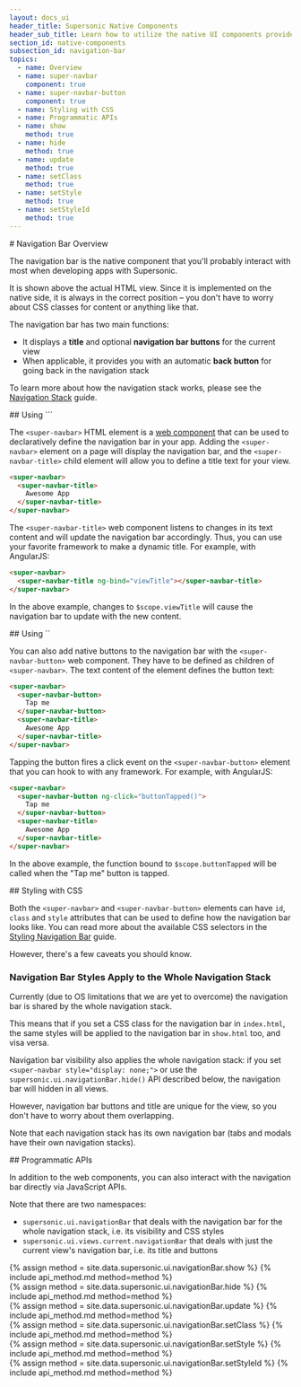 ```yaml
---
layout: docs_ui
header_title: Supersonic Native Components
header_sub_title: Learn how to utilize the native UI components provided by Supersonic to their fullest.
section_id: native-components
subsection_id: navigation-bar
topics:
  - name: Overview
  - name: super-navbar
    component: true
  - name: super-navbar-button
    component: true
  - name: Styling with CSS
  - name: Programmatic APIs
  - name: show
    method: true
  - name: hide
    method: true
  - name: update
    method: true
  - name: setClass
    method: true
  - name: setStyle
    method: true
  - name: setStyleId
    method: true
---
```


<section class="docs-section" id="overview">
# Navigation Bar Overview

The navigation bar is the native component that you'll probably interact with most when developing apps with Supersonic.

It is shown above the actual HTML view. Since it is implemented on the native side, it is always in the correct position – you don't have to worry about CSS classes for content or anything like that.

The navigation bar has two main functions:

  - It displays a **title** and optional **navigation bar buttons** for the current view
  - When applicable, it provides you with an automatic **back button** for going back in the navigation stack

To learn more about how the navigation stack works, please see the [Navigation Stack](/ui-and-navigation/navigation/navigation-stack) guide.
</section>

<section class="docs-section" id="super-navbar">
## Using `<super-navbar>``

The `<super-navbar>` HTML element is a [web component](/overview/web-components/) that can be used to declaratively define the navigation bar in your app. Adding the `<super-navbar>` element on a page will display the navigation bar, and the `<super-navbar-title>` child element will allow you to define a title text for your view.

```html
<super-navbar>
  <super-navbar-title>
    Awesome App
  </super-navbar-title>
</super-navbar>
```

The `<super-navbar-title>` web component listens to changes in its text content and will update the navigation bar accordingly. Thus, you can use your favorite framework to make a dynamic title. For example, with AngularJS:

```html
<super-navbar>
  <super-navbar-title ng-bind="viewTitle"></super-navbar-title>
</super-navbar>
```

In the above example, changes to `$scope.viewTitle` will cause the navigation bar to update with the new content.
</section>

<section class="docs-section" id="super-navbar-button">
## Using `<super-navbar-button>`

You can also add native buttons to the navigation bar with the `<super-navbar-button>` web component. They have to be defined as children of `<super-navbar>`. The text content of the element defines the button text:

```html
<super-navbar>
  <super-navbar-button>
    Tap me
  </super-navbar-button>
  <super-navbar-title>
    Awesome App
  </super-navbar-title>
</super-navbar>
```

Tapping the button fires a click event on the `<super-navbar-button>` element that you can hook to with any framework. For example, with AngularJS:

```html
<super-navbar>
  <super-navbar-button ng-click="buttonTapped()">
    Tap me
  </super-navbar-button>
  <super-navbar-title>
    Awesome App
  </super-navbar-title>
</super-navbar>
```

In the above example, the function bound to `$scope.buttonTapped` will be called when the "Tap me" button is tapped.
</section>

<section class="docs-section" id="styling-with-css">
## Styling with CSS

Both the `<super-navbar>` and `<super-navbar-button>` elements can have `id`, `class` and `style` attributes that can be used to define how the navigation bar looks like. You can read more about the available CSS selectors in the [Styling Navigation Bar](/ui-and-navigation/styling-native-components/navigation-bar) guide.

However, there's a few caveats you should know.

### Navigation Bar Styles Apply to the Whole Navigation Stack

Currently (due to OS limitations that we are yet to overcome) the navigation bar is shared by the whole navigation stack.

This means that if you set a CSS class for the navigation bar in `index.html`, the same styles will be applied to the navigation bar in `show.html` too, and visa versa.

Navigation bar visibility also applies the whole navigation stack: if you set `<super-navbar style="display: none;">` or use the `supersonic.ui.navigationBar.hide()` API described below, the navigation bar will hidden in all views.

However, navigation bar buttons and title are unique for the view, so you don't have to worry about them overlapping.

Note that each navigation stack has its own navigation bar (tabs and modals have their own navigation stacks).
</section>

<section class="docs-section" id="programmatic-apis">
## Programmatic APIs

In addition to the web components, you can also interact with the navigation bar directly via JavaScript APIs.

Note that there are two namespaces:

  - `supersonic.ui.navigationBar` that deals with the navigation bar for the whole navigation stack, i.e. its visibility and CSS styles
  - `supersonic.ui.views.current.navigationBar` that deals with just the current view's navigation bar, i.e. its title and buttons

</section>

<section class="docs-section" id="show">
{% assign method = site.data.supersonic.ui.navigationBar.show %}
{% include api_method.md method=method %}
</section>

<section class="docs-section" id="hide">
{% assign method = site.data.supersonic.ui.navigationBar.hide %}
{% include api_method.md method=method %}
</section>

<section class="docs-section" id="update">
{% assign method = site.data.supersonic.ui.navigationBar.update %}
{% include api_method.md method=method %}
</section>

<section class="docs-section" id="setclass">
{% assign method = site.data.supersonic.ui.navigationBar.setClass %}
{% include api_method.md method=method %}
</section>

<section class="docs-section" id="setstyle">
{% assign method = site.data.supersonic.ui.navigationBar.setStyle %}
{% include api_method.md method=method %}
</section>

<section class="docs-section" id="setstyleid">
{% assign method = site.data.supersonic.ui.navigationBar.setStyleId %}
{% include api_method.md method=method %}
</section>
